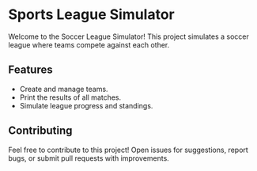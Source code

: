 # Sports League Simulator

Welcome to the Soccer League Simulator! This project simulates a soccer league where teams compete against each other.

## Features

- Create and manage teams.
- Print the results of all matches.
- Simulate league progress and standings.

## Contributing

Feel free to contribute to this project! Open issues for suggestions, report bugs, or submit pull requests with improvements.
